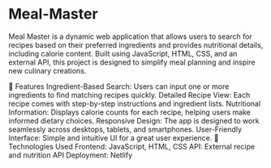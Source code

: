 # Meal-Master
Meal Master is a dynamic web application that allows users to search for recipes based on their preferred ingredients and provides nutritional details, including calorie content. Built using JavaScript, HTML, CSS, and an external API, this project is designed to simplify meal planning and inspire new culinary creations.

🌟 Features
Ingredient-Based Search: Users can input one or more ingredients to find matching recipes quickly.
Detailed Recipe View: Each recipe comes with step-by-step instructions and ingredient lists.
Nutritional Information: Displays calorie counts for each recipe, helping users make informed dietary choices.
Responsive Design: The app is designed to work seamlessly across desktops, tablets, and smartphones.
User-Friendly Interface: Simple and intuitive UI for a great user experience.
🚀 Technologies Used
Frontend: JavaScript, HTML, CSS
API: External recipe and nutrition API
Deployment: Netlify
